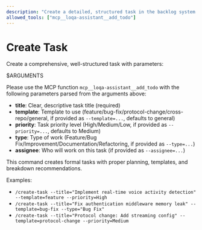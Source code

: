 ```yaml
---
description: "Create a detailed, structured task in the backlog system using templates and priority"
allowed_tools: ["mcp__loqa-assistant__add_todo"]
---
```


# Create Task

Create a comprehensive, well-structured task with parameters:

$ARGUMENTS

Please use the MCP function `mcp__loqa-assistant__add_todo` with the following parameters parsed from the arguments above:

- **title**: Clear, descriptive task title (required)
- **template**: Template to use (feature/bug-fix/protocol-change/cross-repo/general, if provided as `--template=...`, defaults to general)
- **priority**: Task priority level (High/Medium/Low, if provided as `--priority=...`, defaults to Medium)
- **type**: Type of work (Feature/Bug Fix/Improvement/Documentation/Refactoring, if provided as `--type=...`)
- **assignee**: Who will work on this task (if provided as `--assignee=...`)

This command creates formal tasks with proper planning, templates, and breakdown recommendations.

Examples:
- `/create-task --title="Implement real-time voice activity detection" --template=feature --priority=High`
- `/create-task --title="Fix authentication middleware memory leak" --template=bug-fix --type="Bug Fix"`
- `/create-task --title="Protocol change: Add streaming config" --template=protocol-change --priority=Medium`